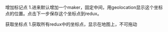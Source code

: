 
增加标记点
1.进来默认增加一个maker，固定中间，用geolocation显示这个坐标点的位置。点击下一步保存这个坐标点到redux。

获取坐标点
1.获取所有redux中的坐标点，显示在地图上，不可拖动